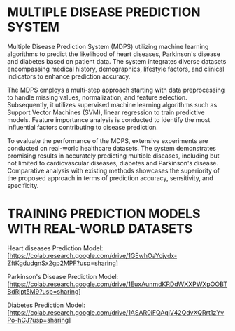  #                 MULTIPLE DISEASE PREDICTION SYSTEM

Multiple Disease Prediction System (MDPS) utilizing machine learning algorithms to predict the likelihood of heart diseases, Parkinson's disease and diabetes based on patient data. The system integrates diverse datasets encompassing medical history, demographics, lifestyle factors, and clinical indicators to enhance prediction accuracy.

The MDPS employs a multi-step approach starting with data preprocessing to handle missing values, normalization, and feature selection. Subsequently, it utilizes supervised machine learning algorithms such as Support Vector Machines (SVM), linear regression to train predictive models. Feature importance analysis is conducted to identify the most influential factors contributing to disease prediction.

To evaluate the performance of the MDPS, extensive experiments are conducted on real-world healthcare datasets. The system demonstrates promising results in accurately predicting multiple diseases, including but not limited to cardiovascular diseases, diabetes and Parkinson's disease. Comparative analysis with existing methods showcases the superiority of the proposed approach in terms of prediction accuracy, sensitivity, and specificity.

# TRAINING PREDICTION MODELS WITH REAL-WORLD DATASETS

Heart diseases Prediction Model: 
[https://colab.research.google.com/drive/1GEwhOaYcjydx-ZftKgdudgnSx2gp2MPF?usp=sharing]

Parkinson's Disease Prediction Model: 
[https://colab.research.google.com/drive/1EuxAunmdKRDdWXXPWXpOOBTBdRjpt5M9?usp=sharing]

Diabetes Prediction Model: 
[https://colab.research.google.com/drive/1ASAR0iFQAqjV42QdvXQRrt1zYvPo-hCJ?usp=sharing]




